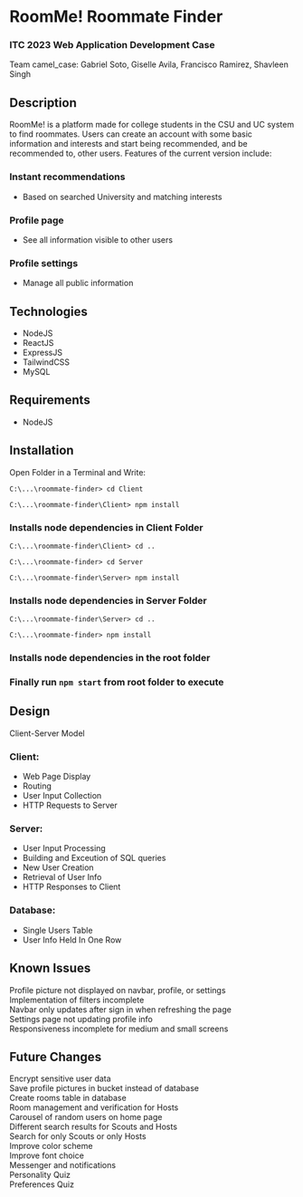
# RoomMe! Roommate Finder
### ITC 2023 Web Application Development Case

Team camel_case:
Gabriel Soto,
Giselle Avila,
Francisco Ramirez,
Shavleen Singh

## Description

RoomMe! is a platform made for college students in the CSU and UC system to find roommates. Users can create an account with some basic information and interests and start being recommended, and be recommended to, other users. Features of the current version include:

### Instant recommendations 
- Based on searched University and matching interests

### Profile page
- See all information visible to other users

### Profile settings
- Manage all public information

## Technologies

- NodeJS
- ReactJS
- ExpressJS
- TailwindCSS
- MySQL

## Requirements

- NodeJS

## Installation

Open Folder in a Terminal and Write:

`C:\...\roommate-finder> cd Client`

`C:\...\roommate-finder\Client> npm install`

### Installs node dependencies in Client Folder

`C:\...\roommate-finder\Client> cd ..`

`C:\...\roommate-finder> cd Server`

`C:\...\roommate-finder\Server> npm install`

### Installs node dependencies in Server Folder

`C:\...\roommate-finder\Server> cd ..`

`C:\...\roommate-finder> npm install`

### Installs node dependencies in the root folder

### Finally run `npm start` from root folder to execute

## Design

Client-Server Model
### Client:
- Web Page Display
- Routing
- User Input Collection
- HTTP Requests to Server

### Server:
- User Input Processing
- Building and Exceution of SQL queries
- New User Creation
- Retrieval of User Info
- HTTP Responses to Client

### Database:
- Single Users Table
- User Info Held In One Row

## Known Issues
Profile picture not displayed on navbar, profile, or settings\
Implementation of filters incomplete\
Navbar only updates after sign in when refreshing the page\
Settings page not updating profile info\
Responsiveness incomplete for medium and small screens

## Future Changes
Encrypt sensitive user data\
Save profile pictures in bucket instead of database\
Create rooms table in database\
Room management and verification for Hosts\
Carousel of random users on home page\
Different search results for Scouts and Hosts\
Search for only Scouts or only Hosts\
Improve color scheme\
Improve font choice\
Messenger and notifications\
Personality Quiz\
Preferences Quiz
